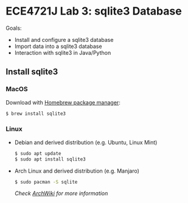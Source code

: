 # ECE4721J Lab 3: sqlite3 Database

Goals:
- Install and configure a sqlite3 database
- Import data into a sqlite3 database
- Interaction with sqlite3 in Java/Python

## Install sqlite3

### MacOS

Download with [Homebrew package manager](https://brew.sh):

```bash
$ brew install sqlite3
```

### Linux

- Debian and derived distribution (e.g. Ubuntu, Linux Mint)

    ```bash
    $ sudo apt update
    $ sudo apt install sqlite3
    ```

- Arch Linux and derived distribution (e.g. Manjaro)

    ```bash
    $ sudo pacman -S sqlite
    ```

    *Check [ArchWiki](https://wiki.archlinux.org/title/SQLite) for more information*
